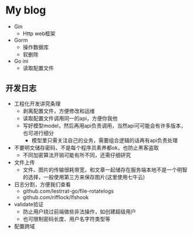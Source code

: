 # My blog

- Gin
    * Http web框架
- Gorm
    * 操作数据库
    * 软删除
- Go ini
    * 读取配置文件

## 开发日志

- 工程化开发讲究条理
    * 剥离配置文件，方便修改和运维
    * 读取配置文件调用同一的api，方便你我他
    * 写好模型model，然后再用api负责调用，当然api可可能会有许多版本，也可进行细分
        + 模型里只需关注自己的业务，需要组合逻辑的话再有api负责处理
- 不要明文储存密码，不是每个程序员素养都ok，也防止黑客盗取
    * 不同加密算法开销可能有所不同，还需仔细研究
- 文件上传
    * 文件、图片的传输很耗带宽，和文章一起储存在服务端本地不是一个明智的选择，一般使用第三方来保存图片(这里使用七牛云)
- 日志分割，方便我们查看
    * github.com/lestrrat-go/file-rotatelogs
    * github.com/rifflock/lfshook
- validate验证
    * 防止用户绕过前端做些非法操作，如创建超级用户
    * 也可限制密码长度、用户名字符类型等
- 配置跨域
